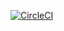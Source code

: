 [![CircleCI](https://circleci.com/gh/objectiveiq/objective-ui/tree/master.svg?style=svg&circle-token=ae1626d127199ddd8eddeac71357607a63850753)](https://circleci.com/gh/objectiveiq/objective-ui/tree/master)
